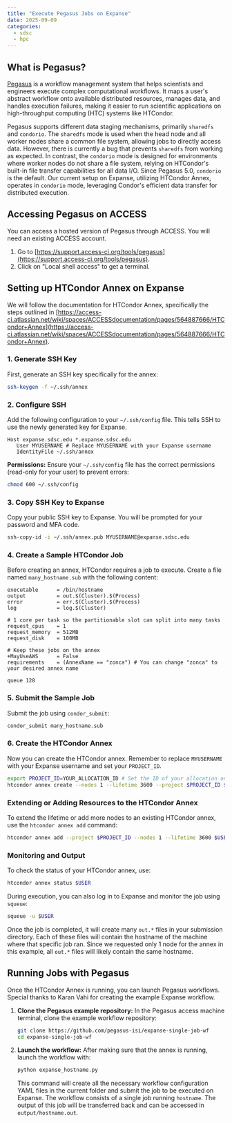 ```yaml
---
title: "Execute Pegasus Jobs on Expanse"
date: 2025-09-09
categories:
  - sdsc
  - hpc
---
```


## What is Pegasus?

[Pegasus](https://pegasus.isi.edu/) is a workflow management system that helps scientists and engineers execute complex computational workflows. It maps a user's abstract workflow onto available distributed resources, manages data, and handles execution failures, making it easier to run scientific applications on high-throughput computing (HTC) systems like HTCondor.

Pegasus supports different data staging mechanisms, primarily `sharedfs` and `condorio`. The `sharedfs` mode is used when the head node and all worker nodes share a common file system, allowing jobs to directly access data. However, there is currently a bug that prevents `sharedfs` from working as expected. In contrast, the `condorio` mode is designed for environments where worker nodes do not share a file system, relying on HTCondor's built-in file transfer capabilities for all data I/O. Since Pegasus 5.0, `condorio` is the default. Our current setup on Expanse, utilizing HTCondor Annex, operates in `condorio` mode, leveraging Condor's efficient data transfer for distributed execution.

## Accessing Pegasus on ACCESS

You can access a hosted version of Pegasus through ACCESS. You will need an existing ACCESS account.

1.  Go to [https://support.access-ci.org/tools/pegasus](https://support.access-ci.org/tools/pegasus).
2.  Click on "Local shell access" to get a terminal.

## Setting up HTCondor Annex on Expanse

We will follow the documentation for HTCondor Annex, specifically the steps outlined in [https://access-ci.atlassian.net/wiki/spaces/ACCESSdocumentation/pages/564887666/HTCondor+Annex](https://access-ci.atlassian.net/wiki/spaces/ACCESSdocumentation/pages/564887666/HTCondor+Annex).

### 1. Generate SSH Key

First, generate an SSH key specifically for the annex:

```bash
ssh-keygen -f ~/.ssh/annex
```

### 2. Configure SSH

Add the following configuration to your `~/.ssh/config` file. This tells SSH to use the newly generated key for Expanse.

```
Host expanse.sdsc.edu *.expanse.sdsc.edu
   User MYUSERNAME # Replace MYUSERNAME with your Expanse username
   IdentityFile ~/.ssh/annex
```

**Permissions:** Ensure your `~/.ssh/config` file has the correct permissions (read-only for your user) to prevent errors:

```bash
chmod 600 ~/.ssh/config
```

### 3. Copy SSH Key to Expanse

Copy your public SSH key to Expanse. You will be prompted for your password and MFA code.

```bash
ssh-copy-id -i ~/.ssh/annex.pub MYUSERNAME@expanse.sdsc.edu
```

### 4. Create a Sample HTCondor Job

Before creating an annex, HTCondor requires a job to execute. Create a file named `many_hostname.sub` with the following content:

```condor
executable      = /bin/hostname
output          = out.$(Cluster).$(Process)
error           = err.$(Cluster).$(Process)
log             = log.$(Cluster)

# 1 core per task so the partitionable slot can split into many tasks
request_cpus    = 1
request_memory  = 512MB
request_disk    = 100MB

# Keep these jobs on the annex
+MayUseAWS      = False
requirements    = (AnnexName == "zonca") # You can change "zonca" to your desired annex name

queue 128
```

### 5. Submit the Sample Job

Submit the job using `condor_submit`:

```bash
condor_submit many_hostname.sub
```

### 6. Create the HTCondor Annex

Now you can create the HTCondor annex. Remember to replace `MYUSERNAME` with your Expanse username and set your `PROJECT_ID`.

```bash
export PROJECT_ID=YOUR_ALLOCATION_ID # Set the ID of your allocation on Expanse
htcondor annex create --nodes 1 --lifetime 3600 --project $PROJECT_ID $USER compute@expanse
```

### Extending or Adding Resources to the HTCondor Annex

To extend the lifetime or add more nodes to an existing HTCondor annex, use the `htcondor annex add` command:

```bash
htcondor annex add --project $PROJECT_ID --nodes 1 --lifetime 3600 $USER compute@expanse
```

### Monitoring and Output

To check the status of your HTCondor annex, use:

```bash
htcondor annex status $USER
```

During execution, you can also log in to Expanse and monitor the job using `squeue`:

```bash
squeue -u $USER
```

Once the job is completed, it will create many `out.*` files in your submission directory. Each of these files will contain the hostname of the machine where that specific job ran. Since we requested only 1 node for the annex in this example, all `out.*` files will likely contain the same hostname.

## Running Jobs with Pegasus

Once the HTCondor Annex is running, you can launch Pegasus workflows.
Special thanks to Karan Vahi for creating the example Expanse workflow.

1.  **Clone the Pegasus example repository:**
    In the Pegasus access machine terminal, clone the example workflow repository:
    ```bash
    git clone https://github.com/pegasus-isi/expanse-single-job-wf
    cd expanse-single-job-wf
    ```

2.  **Launch the workflow:**
    After making sure that the annex is running, launch the workflow with:
    ```bash
    python expanse_hostname.py
    ```
    This command will create all the necessary workflow configuration YAML files in the current folder and submit the job to be executed on Expanse. The workflow consists of a single job running `hostname`. The output of this job will be transferred back and can be accessed in `output/hostname.out`.
